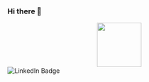 ### Hi there 👋

<!--
**Byron1001/Byron1001** is a ✨ _special_ ✨ repository because its `README.md` (this file) appears on your GitHub profile.

Here are some ideas to get you started:

- 🔭 I’m currently working on ...
- 🌱 I’m currently learning ...
- 👯 I’m looking to collaborate on ...
- 🤔 I’m looking for help with ...
- 💬 Ask me about ...
- 📫 How to reach me: ...
- 😄 Pronouns: ...
- ⚡ Fun fact: ...
-->
<div id="header" align="center"><img src="https://wallpaperaccess.com/full/1614782.jpg" width="100"></div>

<div id="badge>

<img src="https://img.shields.io/twitter/url?color=black&label=byron_neaw&logo=Twitter&style=social&url=https%3A%2F%2Ftwitter.com%2Fbyron_neaw" alt="Twitter Badge">
</div>

<div>
<img src="https://img.shields.io/twitter/url?color=Black&label=Neaw%20%28Byron%29%20Aik%20Ka&logo=LinkedIn&logoColor=White&style=social&url=https%3A%2F%2Fwww.linkedin.com%2Fin%2Fneaw-aik-ka102802%2F" alt="LinkedIn Badge">
</div>